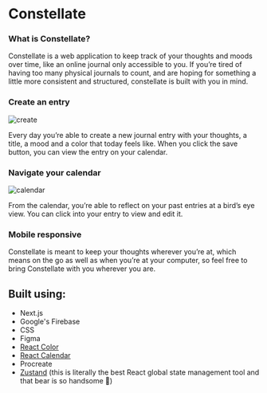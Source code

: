 # Constellate

### What is Constellate?

Constellate is a web application to keep track of your thoughts and moods over time, like an online journal only accessible to you. If you’re tired of having too many physical journals to count, and are hoping for something a little more consistent and structured, constellate is built with you in mind.

### Create an entry

![create](https://user-images.githubusercontent.com/98280256/195414923-3cd18fc2-f94b-4e28-b534-73ca47b55c11.png)

Every day you’re able to create a new journal entry with your thoughts, a title, a mood and a color that today feels like. When you click the save button, you can view the entry on your calendar.

###  Navigate your calendar

![calendar](https://user-images.githubusercontent.com/98280256/195415031-291ac857-0710-4b71-84e9-e1897248cb6d.png)

From the calendar, you’re able to reflect on your past entries at a bird’s eye view. You can click into your entry to view and edit it.

### Mobile responsive

Constellate is meant to keep your thoughts wherever you’re at, which means on the go as well as when you’re at your computer, so feel free to bring Constellate with you wherever you are.

## Built using:
- Next.js
- Google's Firebase
- CSS 
- Figma
- [React Color](https://casesandberg.github.io/react-color/)
- [React Calendar](https://www.npmjs.com/package/react-calendar)
- Procreate
- [Zustand](https://github.com/pmndrs/zustand) (this is literally the best React global state management tool and that bear is so handsome 🥲)
